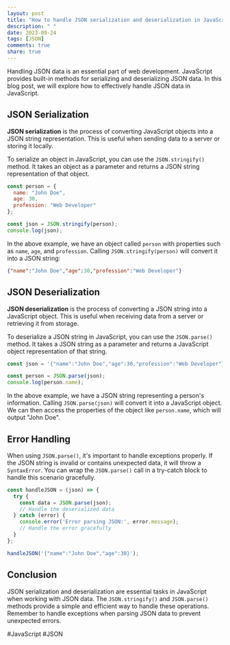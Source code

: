 ```yaml
---
layout: post
title: "How to handle JSON serialization and deserialization in JavaScript."
description: " "
date: 2023-09-24
tags: [JSON]
comments: true
share: true
---
```


Handling JSON data is an essential part of web development. JavaScript provides built-in methods for serializing and deserializing JSON data. In this blog post, we will explore how to effectively handle JSON data in JavaScript.

## JSON Serialization

**JSON serialization** is the process of converting JavaScript objects into a JSON string representation. This is useful when sending data to a server or storing it locally.

To serialize an object in JavaScript, you can use the `JSON.stringify()` method. It takes an object as a parameter and returns a JSON string representation of that object.

```javascript
const person = {
  name: "John Doe",
  age: 30,
  profession: "Web Developer"
};

const json = JSON.stringify(person);
console.log(json);
```

In the above example, we have an object called `person` with properties such as `name`, `age`, and `profession`. Calling `JSON.stringify(person)` will convert it into a JSON string:

```json
{"name":"John Doe","age":30,"profession":"Web Developer"}
```

## JSON Deserialization

**JSON deserialization** is the process of converting a JSON string into a JavaScript object. This is useful when receiving data from a server or retrieving it from storage.

To deserialize a JSON string in JavaScript, you can use the `JSON.parse()` method. It takes a JSON string as a parameter and returns a JavaScript object representation of that string.

```javascript
const json = '{"name":"John Doe","age":30,"profession":"Web Developer"}';

const person = JSON.parse(json);
console.log(person.name);
```

In the above example, we have a JSON string representing a person's information. Calling `JSON.parse(json)` will convert it into a JavaScript object. We can then access the properties of the object like `person.name`, which will output "John Doe".

## Error Handling

When using `JSON.parse()`, it's important to handle exceptions properly. If the JSON string is invalid or contains unexpected data, it will throw a `SyntaxError`. You can wrap the `JSON.parse()` call in a try-catch block to handle this scenario gracefully.

```javascript
const handleJSON = (json) => {
  try {
    const data = JSON.parse(json);
    // Handle the deserialized data
  } catch (error) {
    console.error('Error parsing JSON:', error.message);
    // Handle the error gracefully
  }
};

handleJSON('{"name":"John Doe","age":30}');
```

## Conclusion

JSON serialization and deserialization are essential tasks in JavaScript when working with JSON data. The `JSON.stringify()` and `JSON.parse()` methods provide a simple and efficient way to handle these operations. Remember to handle exceptions when parsing JSON data to prevent unexpected errors.

#JavaScript #JSON
